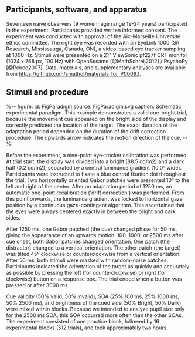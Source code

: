 ## Participants, software, and apparatus

Seventeen naive observers (9 women; age range 19-24 years) participated in the experiment. Participants provided written informed consent. The experiment was conducted with approval of the Aix-Marseille Université ethics committee. The right eye was recorded with an EyeLink 1000 (SR Research, Mississauga, Canada, ON), a video-based eye tracker sampling at 1000 Hz. Stimuli were presented on a 21" ViewSonic pf227f CRT monitor (1024 x 768 px, 100 Hz) with OpenSesame [@MathSchreij2012] / PsychoPy [@Peirce2007]. Data, materials, and supplementary analyses are available from
<https://github.com/smathot/materials_for_P0009.1>.

## Stimuli and procedure

%--
figure:
 id: FigParadigm
 source: FigParadigm.svg
 caption: Schematic experimental paradigm. This example demonstrates a valid cue-bright trial, because the movement cue appeared on the bright side of the display and correctly predicted the location of the target. The exact duration of the adaptation period depended on the duration of the drift correction procedure. The upwards arrow indicates the motion direction of the cue.
--%

Before the experiment, a nine-point eye-tracker calibration was performed. At trial start, the display was divided into a bright (88.5 cd/m2) and a dark half (0.2 cd/m2), separated by a central luminance gradient (10.0° wide). Participants were instructed to fixate a blue central fixation dot throughout the trial. Two horizontally oriented Gabor patches were presented 10° to the left and right of the center. After an adaptation period of 1250 ms, an automatic one-point recalibration ('drift correction') was performed. From this point onwards, the luminance gradient was locked to horizontal gaze position by a continuous gaze-contingent algorithm. This ascertained that the eyes were always centered exactly in between the bright and dark sides. 

After 1250 ms, one Gabor patched (the cue) changed phase for 50 ms, giving the appearance of an upwards motion. 100, 1000, or 2500 ms after cue onset, both Gabor patches changed orientation. One patch (the distractor) changed to a vertical orientation. The other patch (the target) was tilted 45° clockwise or counterclockwise from a vertical orientation. After 50 ms, both stimuli were masked with random-noise patches. Participants indicated the orientation of the target as quickly and accurately as possible by pressing the left (for counterclockwise) or right (for clockwise) button on a response box. The trial ended when a button was pressed or after 3000 ms.

Cue validity (50% valid, 50% invalid), SOA (25% 100 ms, 25% 1000 ms, 50% 2500 ms), and brightness of the cued side (50% Bright, 50% Dark) were mixed within blocks. Because we intended to analyze pupil size only for the 2500 ms SOA, this SOA occurred more often than the other SOAs. The experiment consisted of one practice block, followed by 16 experimental blocks (512 trials), and took approximately two hours.
